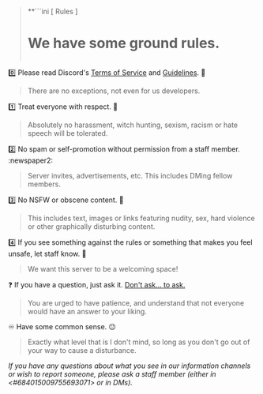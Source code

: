 > **```ini
>             [ Rules ]
>   # We have some ground rules. #  
> ```**
:zero: Please read Discord's [Terms of Service](<https://discord.com/terms>) and [Guidelines](<https://discord.com/guidelines>). :passport_control:
> There are no exceptions, not even for us developers.

:one: Treat everyone with respect. :handshake:
> Absolutely no harassment, witch hunting, sexism, racism or hate speech will be tolerated.

:two: No spam or self-promotion without permission from a staff member. :newspaper2:
> Server invites, advertisements, etc.
> This includes DMing fellow members.

:three: No NSFW or obscene content. :no_entry_sign:
> This includes text, images or links featuring nudity, sex, hard violence or other graphically disturbing content.

:four: If you see something against the rules or something that makes you feel unsafe, let staff know. :rotating_light:
> We want this server to be a welcoming space!

:question: If you have a question, just ask it. [Don't ask... to ask.](https://dontasktoask.com/)
> You are urged to have patience, and understand that not everyone would have an answer to your liking.

:infinity: Have some common sense. :neutral_face:
> Exactly what level that is I don't mind, so long as you don't go out of your way to cause a disturbance.

*If you have any questions about what you see in our information channels or wish to report someone, please ask a staff member (either in <#684015009755693071> or in DMs).*
